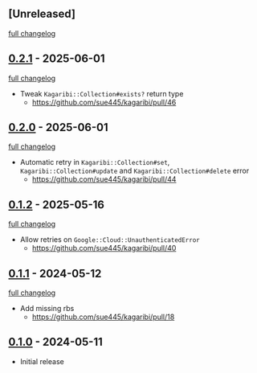 ## [Unreleased]
[full changelog](http://github.com/sue445/kagaribi/compare/v0.2.1...main)

## [0.2.1](https://github.com/sue445/kagaribi/releases/tag/v0.2.1) - 2025-06-01
[full changelog](http://github.com/sue445/kagaribi/compare/v0.2.0...v0.2.1)

- Tweak `Kagaribi::Collection#exists?` return type
  - https://github.com/sue445/kagaribi/pull/46

## [0.2.0](https://github.com/sue445/kagaribi/releases/tag/v0.2.0) - 2025-06-01
[full changelog](http://github.com/sue445/kagaribi/compare/v0.1.2...v0.2.0)

- Automatic retry in `Kagaribi::Collection#set`, `Kagaribi::Collection#update` and `Kagaribi::Collection#delete` error
  - https://github.com/sue445/kagaribi/pull/44

## [0.1.2](https://github.com/sue445/kagaribi/releases/tag/v0.1.2) - 2025-05-16
[full changelog](http://github.com/sue445/kagaribi/compare/v0.1.1...v0.1.2)

- Allow retries on `Google::Cloud::UnauthenticatedError`
  - https://github.com/sue445/kagaribi/pull/40

## [0.1.1](https://github.com/sue445/kagaribi/releases/tag/v0.1.1) - 2024-05-12
[full changelog](http://github.com/sue445/kagaribi/compare/v0.1.0...v0.1.1)

- Add missing rbs
  - https://github.com/sue445/kagaribi/pull/18

## [0.1.0](https://github.com/sue445/kagaribi/releases/tag/v0.1.0) - 2024-05-11

- Initial release
